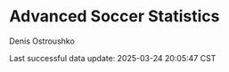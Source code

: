 # Advanced Soccer Statistics
Denis Ostroushko

<!-- gfm -->

Last successful data update: 2025-03-24 20:05:47 CST

